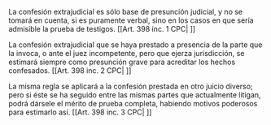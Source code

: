La confesión extrajudicial es sólo base de presunción judicial, y no se tomará en cuenta, si es puramente verbal, sino en los casos en que sería admisible la prueba de testigos. [[Art. 398 inc. 1 CPC| ]]

La confesión extrajudicial que se haya prestado a presencia de la parte que la invoca, o ante el juez incompetente, pero que ejerza jurisdicción, se estimará siempre como presunción grave para acreditar los hechos confesados. [[Art. 398 inc. 2 CPC| ]]

La misma regla se aplicará a la confesión prestada en otro juicio diverso; pero si éste se ha seguido entre las mismas partes que actualmente litigan, podrá dársele el mérito de prueba completa, habiendo motivos poderosos para estimarlo así. [[Art. 398 inc. 3 CPC| ]]